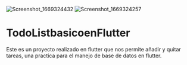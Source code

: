 ![Screenshot_1669324432](https://user-images.githubusercontent.com/94126964/203863804-ebb759ff-5c0f-404b-a7be-7be350de75f8.png)
![Screenshot_1669324257](https://user-images.githubusercontent.com/94126964/203863739-d0a33fd0-e2c9-400f-9710-4c38fd3d42a7.png)
# TodoListbasicoenFlutter
Este es un proyecto realizado en flutter que nos permite añadir y quitar tareas, una practica para el manejo de base de datos en flutter.

